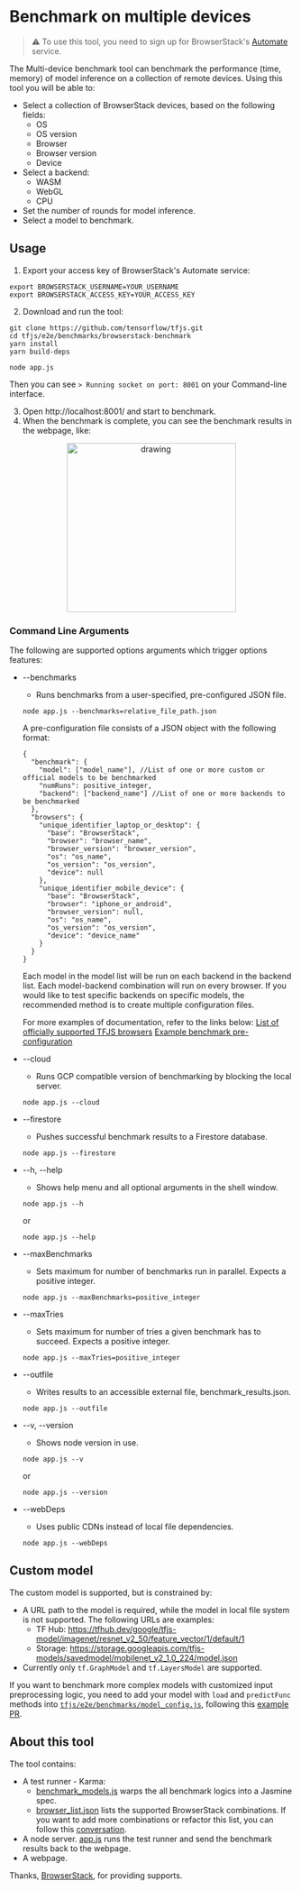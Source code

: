 # Benchmark on multiple devices

> :warning: To use this tool, you need to sign up for BrowserStack's [Automate](https://automate.browserstack.com/dashboard) service.

The Multi-device benchmark tool can benchmark the performance (time, memory) of model inference on a collection of remote devices. Using this tool you will be able to:
  * Select a collection of BrowserStack devices, based on the following fields:
    - OS
    - OS version
    - Browser
    - Browser version
    - Device
  * Select a backend:
    - WASM
    - WebGL
    - CPU
  * Set the number of rounds for model inference.
  * Select a model to benchmark.

## Usage
1. Export your access key of BrowserStack's Automate service:
  ``` shell
  export BROWSERSTACK_USERNAME=YOUR_USERNAME
  export BROWSERSTACK_ACCESS_KEY=YOUR_ACCESS_KEY
  ```
2. Download and run the tool:
  ``` shell
  git clone https://github.com/tensorflow/tfjs.git
  cd tfjs/e2e/benchmarks/browserstack-benchmark
  yarn install
  yarn build-deps

  node app.js
  ```
  Then you can see `> Running socket on port: 8001` on your Command-line interface.

3. Open http://localhost:8001/ and start to benchmark.
4. When the benchmark is complete, you can see the benchmark results in the webpage, like:
<div style="text-align:center">
  <img src="https://user-images.githubusercontent.com/40653845/90341914-a432f180-dfb8-11ea-841e-0d9078c6d50d.png" alt="drawing" height="300px"/>
</div>

### Command Line Arguments
The following are supported options arguments which trigger options features:
  * --benchmarks
    - Runs benchmarks from a user-specified, pre-configured JSON file.
    ``` shell
    node app.js --benchmarks=relative_file_path.json
    ```
    A pre-configuration file consists of a JSON object with the following format:
    ```
    {
      "benchmark": {
        "model": ["model_name"], //List of one or more custom or official models to be benchmarked
        "numRuns": positive_integer,
        "backend": ["backend_name"] //List of one or more backends to be benchmarked
      },
      "browsers": {
        "unique_identifier_laptop_or_desktop": {
          "base": "BrowserStack",
          "browser": "browser_name",
          "browser_version": "browser_version",
          "os": "os_name",
          "os_version": "os_version",
          "device": null
        },
        "unique_identifier_mobile_device": {
          "base": "BrowserStack",
          "browser": "iphone_or_android",
          "browser_version": null,
          "os": "os_name",
          "os_version": "os_version",
          "device": "device_name"
        }
      }
    }
    ```
    Each model in the model list will be run on each backend in the backend list. Each model-backend combination will run on every browser. If you would like to test specific backends on specific models, the recommended method is to create multiple configuration files.

    For more examples of documentation, refer to the links below:
    [List of officially supported TFJS browsers](https://github.com/tensorflow/tfjs/blob/master/e2e/benchmarks/browserstack-benchmark/browser_list.json)
    [Example benchmark pre-configuration](https://github.com/tensorflow/tfjs/blob/master/e2e/benchmarks/browserstack-benchmark/preconfigured_browser.json)
  * --cloud
    - Runs GCP compatible version of benchmarking by blocking the local server.
    ``` shell
    node app.js --cloud
    ```
  * --firestore
    - Pushes successful benchmark results to a Firestore database.
    ``` shell
    node app.js --firestore
    ```
  * --h, --help
    - Shows help menu and all optional arguments in the shell window.
    ``` shell
    node app.js --h
    ```
    or
    ``` shell
    node app.js --help
    ```
  * --maxBenchmarks
    - Sets maximum for number of benchmarks run in parallel. Expects a positive integer.
    ``` shell
    node app.js --maxBenchmarks=positive_integer
    ```
  * --maxTries
    - Sets maximum for number of tries a given benchmark has to succeed. Expects a positive integer.
    ``` shell
    node app.js --maxTries=positive_integer
    ```
  * --outfile
    - Writes results to an accessible external file, benchmark_results.json.
    ``` shell
    node app.js --outfile
    ```
  * --v, --version
    - Shows node version in use.
    ``` shell
    node app.js --v
    ```
    or
    ``` shell
    node app.js --version
    ```
  * --webDeps
    - Uses public CDNs instead of local file dependencies.
    ``` shell
    node app.js --webDeps
    ```

## Custom model
The custom model is supported, but is constrained by:
  * A URL path to the model is required, while the model in local file system is not supported. The following URLs are examples:
    - TF Hub: https://tfhub.dev/google/tfjs-model/imagenet/resnet_v2_50/feature_vector/1/default/1
    - Storage: https://storage.googleapis.com/tfjs-models/savedmodel/mobilenet_v2_1.0_224/model.json
  * Currently only `tf.GraphModel` and `tf.LayersModel` are supported.

If you want to benchmark more complex models with customized input preprocessing logic, you need to add your model with `load` and `predictFunc` methods into [`tfjs/e2e/benchmarks/model_config.js`](https://github.com/Linchenn/tfjs/blob/bs-benchmark-readme/e2e/benchmarks/model_config.js), following this [example PR](https://github.com/tensorflow/tfjs/pull/3168/files).

## About this tool
The tool contains:
  * A test runner - Karma:
    - [benchmark_models.js](https://github.com/tensorflow/tfjs/blob/master/e2e/benchmarks/browserstack-benchmark/benchmark_models.js) warps the all benchmark logics into a Jasmine spec.
    - [browser_list.json](https://github.com/tensorflow/tfjs/blob/master/e2e/benchmarks/browserstack-benchmark/browser_list.json) lists the supported BrowserStack combinations. If you want to add more combinations or refactor this list, you can follow this [conversation](https://github.com/tensorflow/tfjs/pull/3737#issue-463759838).
  * A node server. [app.js](https://github.com/tensorflow/tfjs/blob/master/e2e/benchmarks/browserstack-benchmark/app.js) runs the test runner and send the benchmark results back to the webpage.
  * A webpage.

Thanks, <a href="https://www.browserstack.com/">BrowserStack</a>, for providing supports.
